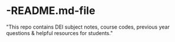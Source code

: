 # -README.md-file
"This repo contains DEI subject notes, course codes, previous year questions &amp; helpful resources for students."
